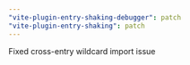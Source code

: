 ```yaml
---
"vite-plugin-entry-shaking-debugger": patch
"vite-plugin-entry-shaking": patch
---
```


Fixed cross-entry wildcard import issue
